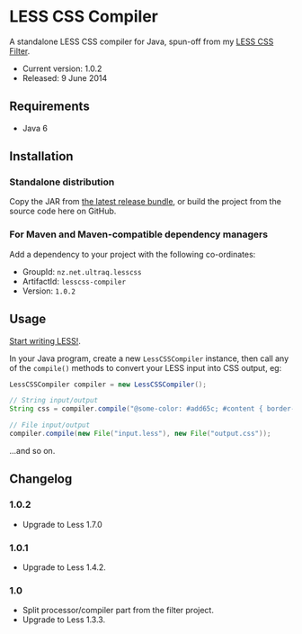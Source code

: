 
LESS CSS Compiler
=================

A standalone LESS CSS compiler for Java, spun-off from my [LESS CSS Filter](https://github.com/ultraq/lesscss-filter).

 - Current version: 1.0.2
 - Released: 9 June 2014


Requirements
------------

 - Java 6


Installation
------------

### Standalone distribution
Copy the JAR from [the latest release bundle](https://github.com/ultraq/lesscss-compiler/releases),
or build the project from the source code here on GitHub.

### For Maven and Maven-compatible dependency managers
Add a dependency to your project with the following co-ordinates:

 - GroupId: `nz.net.ultraq.lesscss`
 - ArtifactId: `lesscss-compiler`
 - Version: `1.0.2`


Usage
-----

[Start writing LESS!](http://lesscss.org/).

In your Java program, create a new `LessCSSCompiler` instance, then call any of
the `compile()` methods to convert your LESS input into CSS output, eg:

```java
LessCSSCompiler compiler = new LessCSSCompiler();

// String input/output
String css = compiler.compile("@some-color: #add65c; #content { border-right: 0.25em solid @some-color; }");

// File input/output
compiler.compile(new File("input.less"), new File("output.css"));
```

...and so on.


Changelog
---------

### 1.0.2
 - Upgrade to Less 1.7.0

### 1.0.1
 - Upgrade to Less 1.4.2.

### 1.0
 - Split processor/compiler part from the filter project.
 - Upgrade to Less 1.3.3.
